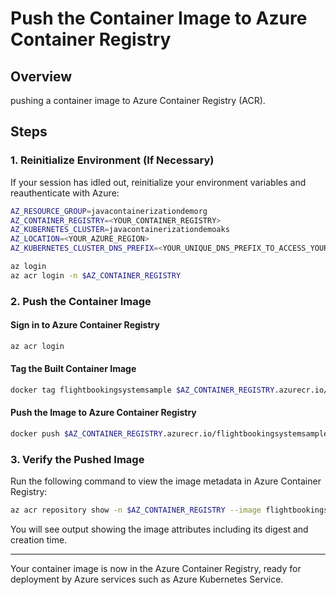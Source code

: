 
# Push the Container Image to Azure Container Registry

## Overview
pushing a container image to Azure Container Registry (ACR).


## Steps

### 1. Reinitialize Environment (If Necessary)
If your session has idled out, reinitialize your environment variables and reauthenticate with Azure:
```bash
AZ_RESOURCE_GROUP=javacontainerizationdemorg
AZ_CONTAINER_REGISTRY=<YOUR_CONTAINER_REGISTRY>
AZ_KUBERNETES_CLUSTER=javacontainerizationdemoaks
AZ_LOCATION=<YOUR_AZURE_REGION>
AZ_KUBERNETES_CLUSTER_DNS_PREFIX=<YOUR_UNIQUE_DNS_PREFIX_TO_ACCESS_YOUR_AKS_CLUSTER>

az login
az acr login -n $AZ_CONTAINER_REGISTRY
```

### 2. Push the Container Image
#### Sign in to Azure Container Registry
```bash
az acr login
```

#### Tag the Built Container Image
```bash
docker tag flightbookingsystemsample $AZ_CONTAINER_REGISTRY.azurecr.io/flightbookingsystemsample
```

#### Push the Image to Azure Container Registry
```bash
docker push $AZ_CONTAINER_REGISTRY.azurecr.io/flightbookingsystemsample
```

### 3. Verify the Pushed Image
Run the following command to view the image metadata in Azure Container Registry:
```bash
az acr repository show -n $AZ_CONTAINER_REGISTRY --image flightbookingsystemsample:latest
```

You will see output showing the image attributes including its digest and creation time.

---

Your container image is now in the Azure Container Registry, ready for deployment by Azure services such as Azure Kubernetes Service.
